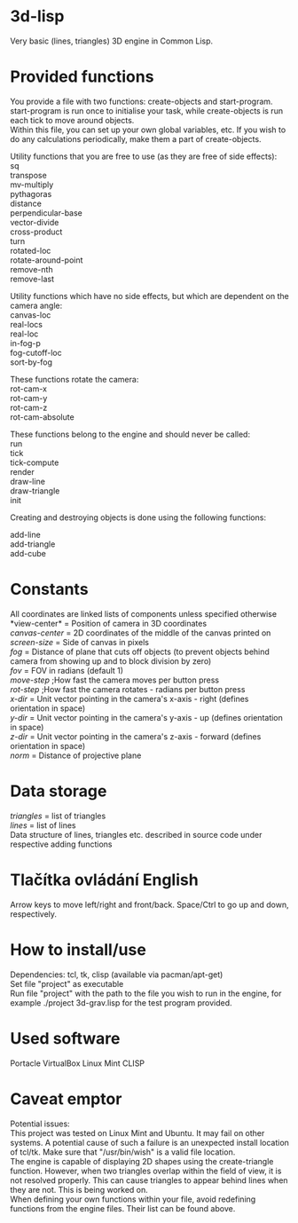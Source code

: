# 3d-lisp
Very basic (lines, triangles) 3D engine in Common Lisp.<br>

# Provided functions
You provide a file with two functions: create-objects and start-program. start-program is run once to initialise your task, while create-objects is run each tick to move around objects.<br>
Within this file, you can set up your own global variables, etc. If you wish to do any calculations periodically, make them a part of create-objects.

Utility functions that you are free to use (as they are free of side effects):<br>
sq<br>
transpose<br>
mv-multiply<br>
pythagoras<br>
distance<br>
perpendicular-base<br>
vector-divide<br>
cross-product<br>
turn<br>
rotated-loc<br>
rotate-around-point<br>
remove-nth<br>
remove-last<br>

Utility functions which have no side effects, but which are dependent on the camera angle:<br>
canvas-loc<br>
real-locs<br>
real-loc<br>
in-fog-p<br>
fog-cutoff-loc<br>
sort-by-fog<br>

These functions rotate the camera:<br>
rot-cam-x<br>
rot-cam-y<br>
rot-cam-z<br>
rot-cam-absolute<br>

These functions belong to the engine and should never be called:<br>
run<br>
tick<br>
tick-compute<br>
render<br>
draw-line<br>
draw-triangle<br>
init<br>

Creating and destroying objects is done using the following functions:

add-line<br>
add-triangle<br>
add-cube<br>

# Constants

All coordinates are linked lists of components unless specified otherwise<br>
\*view-center\* = Position of camera in 3D coordinates<br>
*canvas-center* = 2D coordinates of the middle of the canvas printed on<br>
*screen-size* = Side of canvas in pixels<br>
*fog* = Distance of plane that cuts off objects (to prevent objects behind camera from showing up and to block division by zero)<br>
*fov* = FOV in radians (default 1)<br>
*move-step* ;How fast the camera moves per button press<br>
*rot-step* ;How fast the camera rotates - radians per button press<br>
*x-dir* = Unit vector pointing in the camera's x-axis - right (defines orientation in space)<br>
*y-dir* = Unit vector pointing in the camera's y-axis - up (defines orientation in space)<br>
*z-dir* = Unit vector pointing in the camera's z-axis - forward (defines orientation in space)<br>
*norm* = Distance of projective plane<br>

# Data storage
*triangles* = list of triangles<br>
*lines* = list of lines<br>
Data structure of lines, triangles etc. described in source code under respective adding functions

# Tlačítka ovládání English
Arrow keys to move left/right and front/back. Space/Ctrl to go up and down, respectively.


# How to install/use
Dependencies: tcl, tk, clisp (available via pacman/apt-get)<br>
Set file "project" as executable<br>
Run file "project" with the path to the file you wish to run in the engine, for example ./project 3d-grav.lisp for the test program provided.

# Used software

Portacle
VirtualBox
Linux Mint
CLISP

# Caveat emptor

Potential issues:<br>
This project was tested on Linux Mint and Ubuntu. It may fail on other systems. A potential cause of such a failure is an unexpected install location of tcl/tk. Make sure that "/usr/bin/wish" is a valid file location.<br>
The engine is capable of displaying 2D shapes using the create-triangle function. However, when two triangles overlap within the field of view, it is not resolved properly. This can cause triangles to appear behind lines when they are not. This is being worked on.<br>
When defining your own functions within your file, avoid redefining functions from the engine files. Their list can be found above.
